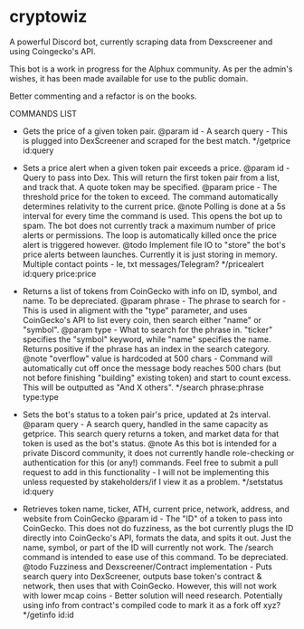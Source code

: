 # cryptowiz
A powerful Discord bot, currently scraping data from Dexscreener and using Coingecko's API. 

This bot is a work in progress for the Alphux community.
As per the admin's wishes, it has been made available for use to the public domain.

Better commenting and a refactor is on the books. 

COMMANDS LIST

 * Gets the price of a given token pair. 
@param id - A search query - This is plugged into DexScreener and scraped for the best match.
*/getprice id:query

 * Sets a price alert when a given token pair exceeds a price. 
@param id - Query to pass into Dex. This will return the first token pair from a list, and track that. A quote token may be specified.
@param price - The threshold price for the token to exceed. The command automatically determines relativity to the current price. 
@note Polling is done at a 5s interval for every time the command is used. This opens the bot up to spam. The bot does not currently track a maximum number of price alerts or permissions. The loop is automatically killed once the price alert is triggered however. 
@todo Implement file IO to "store" the bot's price alerts between launches.  Currently it is just storing in memory. Multiple contact points - Ie, txt messages/Telegram?
*/pricealert id:query price:price

 * Returns a list of tokens from CoinGecko with info on ID, symbol, and name. To be depreciated.
@param phrase - The phrase to search for - This is used in aligment with the "type" parameter, and uses CoinGecko's API to list every coin, then search either "name" or "symbol". 
@param type - What to search for the phrase in. "ticker" specifies the "symbol" keyword, while "name" specifies the name. Returns positive if the phrase has an index in the search category.  
@note "overflow" value is hardcoded at 500 chars - Command will automatically cut off once the message body reaches 500 chars (but not before finishing "building" existing token) and start to count excess. This will be outputted as "And X others".
*/search phrase:phrase type:type

 * Sets the bot's status to a token pair's price, updated at 2s interval. 
@param query - A search query, handled in the same capacity as getprice. This search query returns a token, and market data for that token is used as the bot's status.
@note As this bot is intended for a private Discord community, it does not currently handle role-checking or authentication for this (or any!) commands. Feel free to submit a pull request to add in this functionality - I will not be implementing this unless requested by stakeholders/if I view it as a problem.
*/setstatus id:query

 * Retrieves token name, ticker, ATH, current price, network, address, and website from CoinGecko
@param id - The "ID" of a token to pass into CoinGecko. This does not do fuzziness, as the bot currently plugs the ID directly into CoinGecko's API, formats the data, and spits it out. Just the name, symbol, or part of the ID will currently not work. The /search command is intended to ease use of this command. To be depreciated. 
@todo Fuzziness and Dexscreener/Contract implementation - Puts search query into DexScreener, outputs base token's contract & network, then uses that with CoinGecko. However, this will not work with lower mcap coins - Better solution will need research. Potentially using info from contract's compiled code to mark it as a fork off xyz?
*/getinfo id:id

